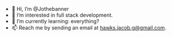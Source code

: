 - 👋 Hi, I’m @Jothebanner
- 👀 I’m interested in full stack development.
- 🌱 I’m currently learning: everything?
- 📫 Reach me by sending an email at hawks.jacob.g@gmail.com.

<!---
Jothebanner/Jothebanner is a ✨ special ✨ repository because its `README.md` (this file) appears on your GitHub profile.
You can click the Preview link to take a look at your changes.
--->
